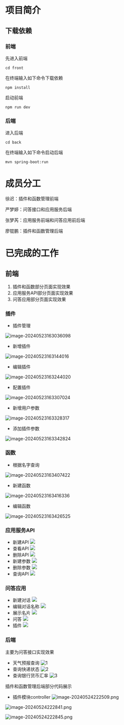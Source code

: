 # 项目简介

## 下载依赖

### 前端

先进入前端

```
cd front
```

在终端输入如下命令下载依赖

```
npm install
```

启动前端

```
npm run dev
```

### 后端

进入后端
```
cd back
```
在终端输入如下命令启动后端
```
mvn spring-boot:run
```

# 成员分工

徐迟：插件和函数管理前端

严梦婷：问答接口和应用服务后端

张梦芮：应用服务前端和问答应用前后端

廖锟鹏：插件和函数管理后端

# 已完成的工作

## 前端
1. 插件和函数部分页面实现效果
2. 应用服务API部分页面实现效果
3. 问答应用部分页面实现效果

### 插件

- 插件管理                

![image-20240523163036098](assets/image-20240523163036098.png)

- 新增插件

![image-20240523163144016](assets/image-20240523163144016.png)

-  编辑插件

![image-20240523163244020](assets/image-20240523163244020.png)

- 配置插件

![image-20240523163307024](assets/image-20240523163307024.png)

- 新增用户参数

![image-20240523163328317](assets/image-20240523163328317.png)

- 添加插件参数

![image-20240523163342824](assets/image-20240523163342824.png)

### 函数

- 根据名字查询

![image-20240523163407422](assets/image-20240523163407422.png)

- 新建函数

![image-20240523163416336](assets/image-20240523163416336.png)

- 编辑函数

![image-20240523163426525](assets/image-20240523163426525.png)

### 应用服务API
- 新建API
![](assets/新建API.png)
- 查看API
![](assets/查看API详情.png)
- 删除API
![](assets/删除API.png)
- 新建参数
![](assets/新建参数.png)
- 删除参数
![](assets/删除参数.png)
- 查询API
![](assets/查询.png)
### 问答应用
- 新建对话
![](assets/新建对话.png)
- 编辑对话名称
![](assets/编辑对话名称.png)
- 展示名片
![](assets/展示名片.png)
- 问答
![](assets/天气查询.png)
- 插件
![](assets/文生图.png)
### 后端
主要为问答接口实现效果
- 天气预报查询
![1](assets/1.png)
- 查询快递状态
![2](assets/2.png)
- 查询银行货币汇率
![3](assets/3.png)

插件和函数管理后端部分代码展示
- 插件模块controller
![image-20240524222509.png](assets/image-20240524222509.png)

![image-20240524222841.png](assets/image-20240524222841.png)

![image-20240524222845.png](assets/image-20240524222845.png)